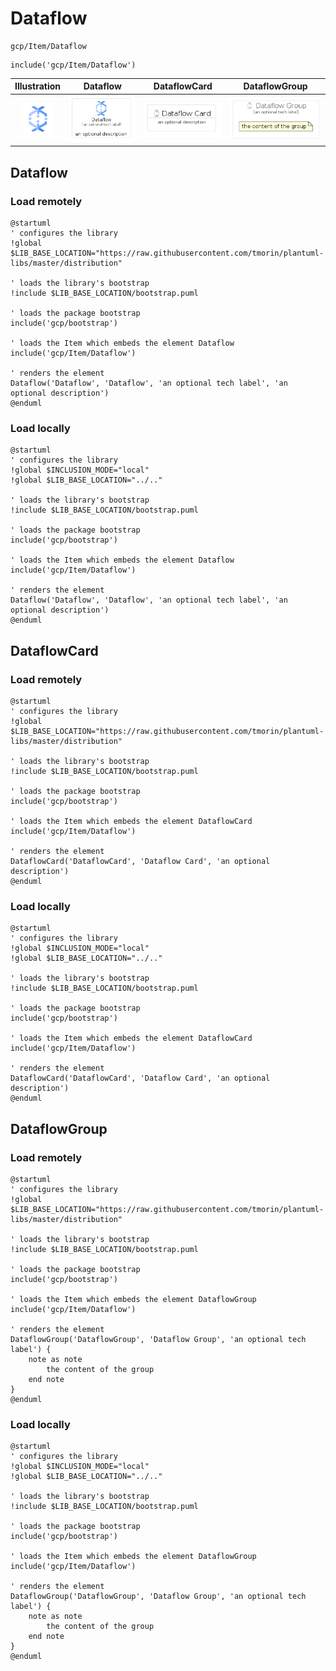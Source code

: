 # Dataflow


```text
gcp/Item/Dataflow
```

```text
include('gcp/Item/Dataflow')
```



| Illustration | Dataflow | DataflowCard | DataflowGroup |
| :---: | :---: | :---: | :---: |
| ![illustration for Illustration](../../gcp/Item/Dataflow.png) | ![illustration for Dataflow](../../gcp/Item/Dataflow.Local.png) | ![illustration for DataflowCard](../../gcp/Item/DataflowCard.Local.png) | ![illustration for DataflowGroup](../../gcp/Item/DataflowGroup.Local.png) |




## Dataflow

### Load remotely
```plantuml
@startuml
' configures the library
!global $LIB_BASE_LOCATION="https://raw.githubusercontent.com/tmorin/plantuml-libs/master/distribution"

' loads the library's bootstrap
!include $LIB_BASE_LOCATION/bootstrap.puml

' loads the package bootstrap
include('gcp/bootstrap')

' loads the Item which embeds the element Dataflow
include('gcp/Item/Dataflow')

' renders the element
Dataflow('Dataflow', 'Dataflow', 'an optional tech label', 'an optional description')
@enduml
```

### Load locally
```plantuml
@startuml
' configures the library
!global $INCLUSION_MODE="local"
!global $LIB_BASE_LOCATION="../.."

' loads the library's bootstrap
!include $LIB_BASE_LOCATION/bootstrap.puml

' loads the package bootstrap
include('gcp/bootstrap')

' loads the Item which embeds the element Dataflow
include('gcp/Item/Dataflow')

' renders the element
Dataflow('Dataflow', 'Dataflow', 'an optional tech label', 'an optional description')
@enduml
```

## DataflowCard

### Load remotely
```plantuml
@startuml
' configures the library
!global $LIB_BASE_LOCATION="https://raw.githubusercontent.com/tmorin/plantuml-libs/master/distribution"

' loads the library's bootstrap
!include $LIB_BASE_LOCATION/bootstrap.puml

' loads the package bootstrap
include('gcp/bootstrap')

' loads the Item which embeds the element DataflowCard
include('gcp/Item/Dataflow')

' renders the element
DataflowCard('DataflowCard', 'Dataflow Card', 'an optional description')
@enduml
```

### Load locally
```plantuml
@startuml
' configures the library
!global $INCLUSION_MODE="local"
!global $LIB_BASE_LOCATION="../.."

' loads the library's bootstrap
!include $LIB_BASE_LOCATION/bootstrap.puml

' loads the package bootstrap
include('gcp/bootstrap')

' loads the Item which embeds the element DataflowCard
include('gcp/Item/Dataflow')

' renders the element
DataflowCard('DataflowCard', 'Dataflow Card', 'an optional description')
@enduml
```

## DataflowGroup

### Load remotely
```plantuml
@startuml
' configures the library
!global $LIB_BASE_LOCATION="https://raw.githubusercontent.com/tmorin/plantuml-libs/master/distribution"

' loads the library's bootstrap
!include $LIB_BASE_LOCATION/bootstrap.puml

' loads the package bootstrap
include('gcp/bootstrap')

' loads the Item which embeds the element DataflowGroup
include('gcp/Item/Dataflow')

' renders the element
DataflowGroup('DataflowGroup', 'Dataflow Group', 'an optional tech label') {
    note as note
        the content of the group
    end note
}
@enduml
```

### Load locally
```plantuml
@startuml
' configures the library
!global $INCLUSION_MODE="local"
!global $LIB_BASE_LOCATION="../.."

' loads the library's bootstrap
!include $LIB_BASE_LOCATION/bootstrap.puml

' loads the package bootstrap
include('gcp/bootstrap')

' loads the Item which embeds the element DataflowGroup
include('gcp/Item/Dataflow')

' renders the element
DataflowGroup('DataflowGroup', 'Dataflow Group', 'an optional tech label') {
    note as note
        the content of the group
    end note
}
@enduml
```


